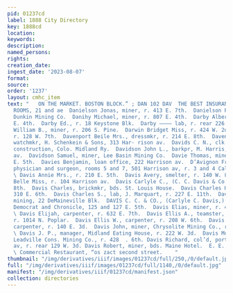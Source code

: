 ```yaml
---
pid: 01237cd
label: 1888 City Directory
key: 1888cd
location: 
keywords: 
description: 
named_persons: 
rights: 
creation_date: 
ingest_date: '2023-08-07'
format: 
source: 
order: '1237'
layout: cmhc_item
text: "   ON THE MARKET. BOSTON BLOCK.” ; DAN 102 DAV  THE BEST INSURANCE NED STEEL,
  ROOMS, 21 and ae  Danielson Jonas, miner, r. 413 E. 7th.  Danielson P. O., miner,
  Dunkin Mining Co.  Danihy Michael, miner, r. 807 E. 4th.  Darby Albert L., r. 108
  E. 4th.  Darby Ed., r. 18 Keystone Blk.  Darby ———— lab, r. rear 226 K. 5th.  Darlington
  William B., miner, r. 206 S. Pine.  Darwin Bridget Miss, r. 424 W. 2d.  Dauth George,
  r. 128 W. 7th.  Davenport Beile Mrs., dressmkr, r. 214 E. 8th.  Davenport Frank,
  watchmkr, H. Schenkein & Sons, 313 Har- rison av.  Davids C. N., clk., supt. of
  construction, Colo. Midland Ry.  Davidson John L., barkpr, M. Harris, r. 519 Harrison
  av.  Davidson Samuel, miner, Lee Basin Mining Co.  Davie Thomas, miner, bds. 629
  E. 5th.  Davies Benjamin, loan office, 222 Harrison av.  D’Avignon Frederick F.,
  physician and surgeon, rooms 5 and 7, 501 Harrison av, r. 3 and 4 Callaway Blk.
  \ Davis Annie Mrs., r. 210 E. 5th.  Davis Avery, smelter, r. 140 W. 8th.  Davis
  Belle Miss, r. 104 Harrison av.  Davis Carlyle C., (C. C. Davis & Co.,) r. 119 E.
  8th.  Davis Charles, brickmkr, bds. St. Louis House.  Davis Charles H., miner, bds.
  310 E. 6th.  Davis Charles S., lab, J. Marquart, r. 227 E. 11th.  Davis Christopher,
  mining, 22 DeMaineville Blk.  DAVIS C. C. & CO., (Carlyle C. Davis,) propr, Herald
  Democrat and Chronicle, 125 and 127 E. 5th.  Davis Elias, miner, r. 428 E. 6th.
  \ Davis Elijah, carpenter, r. 632 E. 7th.  Davis Ellis A., teamster, John Harvey,
  r. 1014 N. Poplar.  Davis Ellis W., carpenter, r. 208 W. 6th.  Davis George E.,
  carpenter, r. 140 E. 3d.  Davis John, miner, Chrysolite Mining Co., r. Fryer Hill.
  \ Davis J. P., manager, Midland Eating House, r. 222 W. 3d.  Davis Morgan, pumpman,
  Leadville Cons. Mining Co., r. 428  . 6th. Davis Richard, col’d, porter, 506 Harrison
  av, r. rear 129 W. 3d. Davis Robert, miner, bds. Maine Hotel.  E. E. HAYHURST, Proprietor,
  \ Commercial Restaurant, “os zact second street.    "
thumbnail: "/img/derivatives/iiif/images/01237cd/full/250,/0/default.jpg"
full: "/img/derivatives/iiif/images/01237cd/full/1140,/0/default.jpg"
manifest: "/img/derivatives/iiif/01237cd/manifest.json"
collection: directories
---
```

